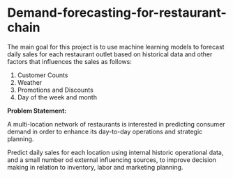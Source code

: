 # Demand-forecasting-for-restaurant-chain

The main goal for this project is to use machine learning models to forecast daily sales for each restaurant outlet based on historical data and other factors that influences the sales as follows:
  1. Customer Counts
  2. Weather
  3. Promotions and Discounts
  4. Day of the week and month

**Problem Statement:**

A multi-location network of restaurants is interested in predicting consumer demand in order to enhance its day-to-day operations and strategic planning.

Predict daily sales for each location using internal historic operational data, and a small number od external influencing sources, to improve decision making in relation to inventory, labor and marketing planning.
